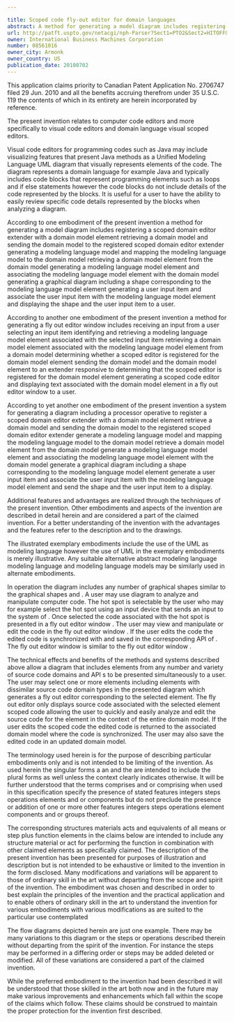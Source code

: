```yaml
---

title: Scoped code fly-out editor for domain languages
abstract: A method for generating a model diagram includes registering a scoped domain editor extender with a domain model element, retrieving a domain model and sending the domain model to the registered scoped domain editor extender, generating a modeling language model and mapping the modeling language model to the domain model, retrieving a domain model element from the domain model, generating a modeling language model element and associating the modeling language model element with the domain model, generating a graphical diagram including a shape corresponding to the modeling language model element, generating a user input item and associate the user input item with the modeling language model element, and displaying the shape and the user input item to a user.
url: http://patft.uspto.gov/netacgi/nph-Parser?Sect1=PTO2&Sect2=HITOFF&p=1&u=%2Fnetahtml%2FPTO%2Fsearch-adv.htm&r=1&f=G&l=50&d=PALL&S1=08561016&OS=08561016&RS=08561016
owner: International Business Machines Corporation
number: 08561016
owner_city: Armonk
owner_country: US
publication_date: 20100702
---
```

This application claims priority to Canadian Patent Application No. 2706747 filed 29 Jun. 2010 and all the benefits accruing therefrom under 35 U.S.C. 119 the contents of which in its entirety are herein incorporated by reference.

The present invention relates to computer code editors and more specifically to visual code editors and domain language visual scoped editors.

Visual code editors for programming codes such as Java may include visualizing features that present Java methods as a Unified Modeling Language UML diagram that visually represents elements of the code. The diagram represents a domain language for example Java and typically includes code blocks that represent programming elements such as loops and if else statements however the code blocks do not include details of the code represented by the blocks. It is useful for a user to have the ability to easily review specific code details represented by the blocks when analyzing a diagram.

According to one embodiment of the present invention a method for generating a model diagram includes registering a scoped domain editor extender with a domain model element retrieving a domain model and sending the domain model to the registered scoped domain editor extender generating a modeling language model and mapping the modeling language model to the domain model retrieving a domain model element from the domain model generating a modeling language model element and associating the modeling language model element with the domain model generating a graphical diagram including a shape corresponding to the modeling language model element generating a user input item and associate the user input item with the modeling language model element and displaying the shape and the user input item to a user.

According to another one embodiment of the present invention a method for generating a fly out editor window includes receiving an input from a user selecting an input item identifying and retrieving a modeling language model element associated with the selected input item retrieving a domain model element associated with the modeling language model element from a domain model determining whether a scoped editor is registered for the domain model element sending the domain model and the domain model element to an extender responsive to determining that the scoped editor is registered for the domain model element generating a scoped code editor and displaying text associated with the domain model element in a fly out editor window to a user.

According to yet another one embodiment of the present invention a system for generating a diagram including a processor operative to register a scoped domain editor extender with a domain model element retrieve a domain model and sending the domain model to the registered scoped domain editor extender generate a modeling language model and mapping the modeling language model to the domain model retrieve a domain model element from the domain model generate a modeling language model element and associating the modeling language model element with the domain model generate a graphical diagram including a shape corresponding to the modeling language model element generate a user input item and associate the user input item with the modeling language model element and send the shape and the user input item to a display.

Additional features and advantages are realized through the techniques of the present invention. Other embodiments and aspects of the invention are described in detail herein and are considered a part of the claimed invention. For a better understanding of the invention with the advantages and the features refer to the description and to the drawings.

The illustrated exemplary embodiments include the use of the UML as modeling language however the use of UML in the exemplary embodiments is merely illustrative. Any suitable alternative abstract modeling language modeling language and modeling language models may be similarly used in alternate embodiments.

In operation the diagram includes any number of graphical shapes similar to the graphical shapes and . A user may use diagram to analyze and manipulate computer code. The hot spot is selectable by the user who may for example select the hot spot using an input device that sends an input to the system of . Once selected the code associated with the hot spot is presented in a fly out editor window . The user may view and manipulate or edit the code in the fly out editor window . If the user edits the code the edited code is synchronized with and saved in the corresponding API of . The fly out editor window is similar to the fly out editor window .

The technical effects and benefits of the methods and systems described above allow a diagram that includes elements from any number and variety of source code domains and API s to be presented simultaneously to a user. The user may select one or more elements including elements with dissimilar source code domain types in the presented diagram which generates a fly out editor corresponding to the selected element. The fly out editor only displays source code associated with the selected element scoped code allowing the user to quickly and easily analyze and edit the source code for the element in the context of the entire domain model. If the user edits the scoped code the edited code is returned to the associated domain model where the code is synchronized. The user may also save the edited code in an updated domain model.

The terminology used herein is for the purpose of describing particular embodiments only and is not intended to be limiting of the invention. As used herein the singular forms a an and the are intended to include the plural forms as well unless the context clearly indicates otherwise. It will be further understood that the terms comprises and or comprising when used in this specification specify the presence of stated features integers steps operations elements and or components but do not preclude the presence or addition of one or more other features integers steps operations element components and or groups thereof.

The corresponding structures materials acts and equivalents of all means or step plus function elements in the claims below are intended to include any structure material or act for performing the function in combination with other claimed elements as specifically claimed. The description of the present invention has been presented for purposes of illustration and description but is not intended to be exhaustive or limited to the invention in the form disclosed. Many modifications and variations will be apparent to those of ordinary skill in the art without departing from the scope and spirit of the invention. The embodiment was chosen and described in order to best explain the principles of the invention and the practical application and to enable others of ordinary skill in the art to understand the invention for various embodiments with various modifications as are suited to the particular use contemplated

The flow diagrams depicted herein are just one example. There may be many variations to this diagram or the steps or operations described therein without departing from the spirit of the invention. For instance the steps may be performed in a differing order or steps may be added deleted or modified. All of these variations are considered a part of the claimed invention.

While the preferred embodiment to the invention had been described it will be understood that those skilled in the art both now and in the future may make various improvements and enhancements which fall within the scope of the claims which follow. These claims should be construed to maintain the proper protection for the invention first described.

